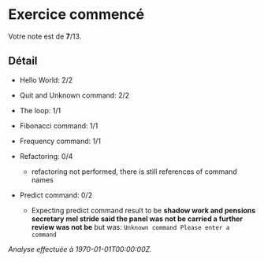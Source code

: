 # Exercice commencé
Votre note est de **7**/13.

## Détail
* Hello World: 2/2
* Quit and Unknown command: 2/2
* The loop: 1/1
* Fibonacci command: 1/1
* Frequency command: 1/1
* Refactoring: 0/4
    * refactoring not performed, there is still references of command names

* Predict command: 0/2
    * Expecting predict command result to be **shadow work and pensions secretary mel stride said the panel was not be carried a further review was not be** but was: `Unknown command
      Please enter a command`



*Analyse effectuée à 1970-01-01T00:00:00Z.*
